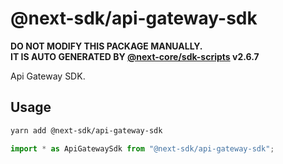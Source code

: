 # @next-sdk/api-gateway-sdk

**DO NOT MODIFY THIS PACKAGE MANUALLY.**  
**IT IS AUTO GENERATED BY [@next-core/sdk-scripts] v2.6.7**

Api Gateway SDK.

## Usage

```bash
yarn add @next-sdk/api-gateway-sdk
```

```ts
import * as ApiGatewaySdk from "@next-sdk/api-gateway-sdk";
```

[@next-core/sdk-scripts]: https://github.com/easyops-cn/next-core/tree/master/packages/sdk-scripts

